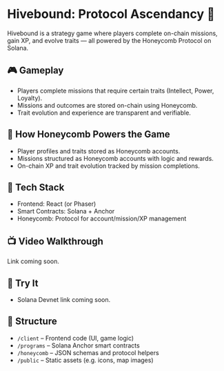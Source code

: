 # Hivebound: Protocol Ascendancy 🐝

Hivebound is a strategy game where players complete on-chain missions, gain XP, and evolve traits — all powered by the Honeycomb Protocol on Solana.

## 🎮 Gameplay
- Players complete missions that require certain traits (Intellect, Power, Loyalty).
- Missions and outcomes are stored on-chain using Honeycomb.
- Trait evolution and experience are transparent and verifiable.

## 🔗 How Honeycomb Powers the Game
- Player profiles and traits stored as Honeycomb accounts.
- Missions structured as Honeycomb accounts with logic and rewards.
- On-chain XP and trait evolution tracked by mission completions.

## 🧱 Tech Stack
- Frontend: React (or Phaser)
- Smart Contracts: Solana + Anchor
- Honeycomb: Protocol for account/mission/XP management

## 📺 Video Walkthrough
Link coming soon.

## 🚀 Try It
- Solana Devnet link coming soon.

## 📂 Structure
- `/client` – Frontend code (UI, game logic)
- `/programs` – Solana Anchor smart contracts
- `/honeycomb` – JSON schemas and protocol helpers
- `/public` – Static assets (e.g. icons, map images)
